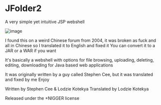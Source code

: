 # JFolder2
A very simple yet intuitive JSP webshell

![image](https://github.com/axylisdead/JFolder/assets/135433130/41c71ce4-9c57-4f19-b63f-3b91e9d8861a)

I found this on a weird Chinese forum from 2004, it was broken as fuck and all in Chinese so I translated it to English and fixed it
You can convert it to a JAR or a WAR if you want

It's basically a webshell with options for file browsing, uploading, deleting, editing, downloading for Java based web applications

It was originally written by a guy called Stephen Cee, but it was translated and fixed by me
Enjoy

Written by Stephen Cee & Lodzie Kotekya
Translated by Lodzie Kotekya

Released under the +NIGGER license

